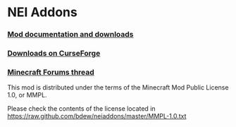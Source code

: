 NEI Addons
==========

### [Mod documentation and downloads](http://bdew.net/neiaddons)
### [Downloads on CurseForge](http://minecraft.curseforge.com/mc-mods/nei-addons/files/)
### [Minecraft Forums thread](http://www.minecraftforum.net/topic/1803460-)


This mod is distributed under the terms of the Minecraft Mod Public License 1.0, or MMPL. 

Please check the contents of the license located in https://raw.github.com/bdew/neiaddons/master/MMPL-1.0.txt
